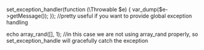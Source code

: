 set_exception_handler(function (\Throwable $e) {
   var_dump($e->getMessage());
}); //pretty useful if you want to provide global exception handling

echo array_rand([], 1);  //in this case we are not using array_rand properly, so set_exception_handle will gracefully catch the exception 

